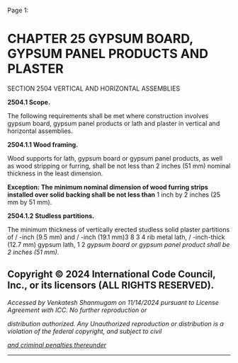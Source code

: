 Page 1:

# CHAPTER 25 GYPSUM BOARD, GYPSUM PANEL PRODUCTS AND PLASTER

 SECTION 2504
 VERTICAL AND HORIZONTAL ASSEMBLIES


**2504.1 Scope.**

The following requirements shall be met where construction involves gypsum board, gypsum panel products or lath and
plaster in vertical and horizontal assemblies.

**2504.1.1 Wood framing.**

Wood supports for lath, gypsum board or gypsum panel products, as well as wood stripping or furring, shall be not less
than 2 inches (51 mm) nominal thickness in the least dimension.

**Exception: The minimum nominal dimension of wood furring strips installed over solid backing shall be not less than**
1 inch by 2 inches (25 mm by 51 mm).


**2504.1.2 Studless partitions.**


The minimum thickness of vertically erected studless solid plaster partitions of / -inch (9.5 mm) and / -inch (19.1 mm)3 8 3 4
rib metal lath, / -inch-thick (12.7 mm) gypsum lath, 1 2 _gypsum board or gypsum panel product shall be 2 inches (51 mm)._

## Copyright © 2024 International Code Council, Inc., or its licensors (ALL RIGHTS RESERVED).

_Accessed by Venkatesh Shanmugam on 11/14/2024 pursuant to License Agreement with ICC. No further reproduction or_

_distribution authorized. Any Unauthorized reproduction or distribution is a violation of the federal copyright, and subject to civil_

_[and criminal penalties thereunder](http://codes.iccsafe.org/content/VACC2021P1/chapter-25-gypsum-board-gypsum-panel-products-and-plaster#VACC2021P1_Ch25_Sec2504)_


-----



